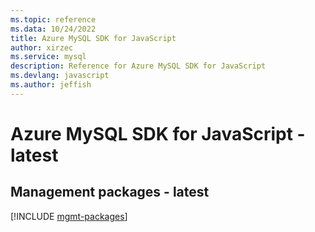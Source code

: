 ```yaml
---
ms.topic: reference
ms.data: 10/24/2022
title: Azure MySQL SDK for JavaScript
author: xirzec
ms.service: mysql
description: Reference for Azure MySQL SDK for JavaScript
ms.devlang: javascript
ms.author: jeffish
---
```

# Azure MySQL SDK for JavaScript - latest

## Management packages - latest
[!INCLUDE [mgmt-packages](mysql-mgmt-index.md)]